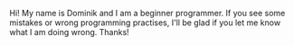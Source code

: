 Hi! My name is Dominik and I am a beginner programmer. If you see some mistakes or wrong programming practises, I'll be glad
if you let me know what I am doing wrong. Thanks!
